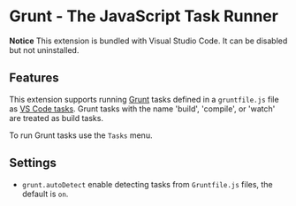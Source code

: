 # Grunt - The JavaScript Task Runner

**Notice** This extension is bundled with Visual Studio Code. It can be disabled but not uninstalled.

## Features

This extension supports running [Grunt](https://gruntjs.com/) tasks defined in a `gruntfile.js` file as [VS Code tasks](https://code.visualstudio.com/docs/editor/tasks). Grunt tasks with the name 'build', 'compile', or 'watch' are treated as build tasks.

To run Grunt tasks use the `Tasks` menu.

## Settings
- `grunt.autoDetect` enable detecting tasks from `Gruntfile.js` files, the default is `on`.
